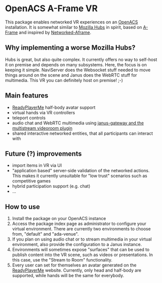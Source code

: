 # OpenACS A-Frame VR

This package enables networked VR experiences on an
[OpenACS](https://openacs.org/) installation. It is somewhat similar
to [Mozilla Hubs](https://hubs.mozilla.com/) in spirit, based on
[A-Frame](https://aframe.io/) and inspired by
[Networked-Aframe](https://github.com/networked-aframe/networked-aframe).

## Why implementing a worse Mozilla Hubs?
Hubs is great, but also quite complex. It currently offers no way to
self-host it on premise and depends on many subsystems.  Here, the
focus is on keeping it simple. NaviServer does the Websocket stuff
needed to move things around on the scene and Janus does the WebRTC
stuff for multimedia. This VR you can definitely host on premise! ;-)

## Main features
* [ReadyPlayerMe](https://vr.readyplayer.me/) half-body avatar support
* virtual hands via VR controllers
* teleport controls
* audio chat and WebRTC multimedia using [janus-gateway and the multistream videoroom plugin](https://janus.conf.meetecho.com/mvideoroomtest.html)
* shared interactive networked entities, that all participants can interact with

## Future (?) improvements
* import items in VR via UI
* "application based" server-side validation of the networked actions. This makes it currently unsuitable for "low trust" scenarios such as competitive games
* hybrid participation support (e.g. chat)
* ...

## How to use
1. Install the package on your OpenACS instance
2. Access the package index page as administrator to configure your
   virtual environment. There are currently two environments to choose
   from, "default" and "ada-venue".
3. If you plan on using audio chat or to stream multimedia in your
   virtual environment, also provide the configuration to a Janus
   instance.
4. Environments will sometimes expose "surfaces" that can be used to
   publish content into the VR scene, such as videos or
   presentations. In this case, use the "Stream to Room"
   functionality.
5. Every user can set for themselves an avatar generated on the
   [ReadyPlayerMe](https://vr.readyplayer.me/) website. Currently,
   only head and half-body are supported, while hands will be the same
   for everybody.
